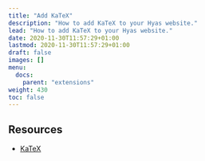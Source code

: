 ```yaml
---
title: "Add KaTeX"
description: "How to add KaTeX to your Hyas website."
lead: "How to add KaTeX to your Hyas website."
date: 2020-11-30T11:57:29+01:00
lastmod: 2020-11-30T11:57:29+01:00
draft: false
images: []
menu:
  docs:
    parent: "extensions"
weight: 430
toc: false
---
```


## Resources

- [KaTeX](https://katex.org/)
